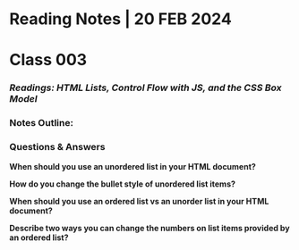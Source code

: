 # **Reading Notes | 20 FEB 2024**

# Class 003

### *Readings: HTML Lists, Control Flow with JS, and the CSS Box Model*

### **Notes Outline:**  

### **Questions & Answers**  

**When should you use an unordered list in your HTML document?**  

**How do you change the bullet style of unordered list items?**  

**When should you use an ordered list vs an unorder list in your HTML document?**  

**Describe two ways you can change the numbers on list items provided by an ordered list?**  
